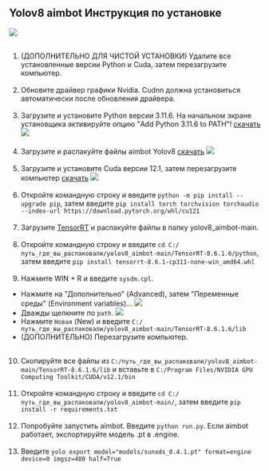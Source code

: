 ##  Yolov8 aimbot Инструкция по установке
[![](https://img.youtube.com/vi/qxz_vm806j0/hqdefault.jpg)](https://youtu.be/qxz_vm806j0)
<br></br>
1. (ДОПОЛНИТЕЛЬНО ДЛЯ ЧИСТОЙ УСТАНОВКИ) Удалите все установленные версии Python и Cuda, затем перезагрузите компьютер.
<br></br>
2. Обновите драйвер графики Nvidia. Cudnn должна установиться автоматически после обновления драйвера.
<br></br>
3. Загрузите и установите Python версии 3.11.6. На начальном экране установщика активируйте опцию "Add Python 3.11.6 to PATH"! [скачать](https://www.python.org/downloads/)
![](https://github.com/SunOner/yolov8_aimbot/blob/main/media/python.png)
<br></br>
4. Загрузите и распакуйте файлы aimbot Yolov8 [скачать](https://github.com/SunOner/yolov8_aimbot)
![](https://github.com/SunOner/yolov8_aimbot/blob/main/media/aimbot.png)
<br></br>
5. Загрузите и установите Cuda версии 12.1, затем перезагрузите компьютер [скачать](https://developer.nvidia.com/cuda-12-1-0-download-archive)
![](https://github.com/SunOner/yolov8_aimbot/blob/main/media/cuda.png)
<br></br>
6. Откройте командную строку и введите `python -m pip install --upgrade pip`, затем введите `pip install torch torchvision torchaudio --index-url https://download.pytorch.org/whl/cu121`
<br></br>
7. Загрузите [TensorRT](https://disk.yandex.ru/d/mgiPzH8fCL83qw) и распакуйте файлы в папку yolov8_aimbot-main.
<br></br>
8. Откройте командную строку и введите `cd C:/путь_где_вы_распаковали/yolov8_aimbot-main/TensorRT-8.6.1.6/python`, затем введите `pip install tensorrt-8.6.1-cp311-none-win_amd64.whl`
<br></br>
9. Нажмите WIN + R и введите `sysdm.cpl`.
- Нажмите на "Дополнительно" (Advanced), затем "Переменные среды" (Environment variables)...
![](https://github.com/SunOner/yolov8_aimbot/blob/main/media/environment_variables.png)
- Дважды щелкните по `path`.
![](https://github.com/SunOner/yolov8_aimbot/blob/main/media/environment_variables_path.png)
- Нажмите `Новая` (New) и введите `C:/путь_где_вы_распаковали/yolov8_aimbot-main/TensorRT-8.6.1.6/lib`
- (ДОПОЛНИТЕЛЬНО) Перезагрузите компьютер.
<br></br>
10. Скопируйте все файлы из `C:/путь_где_вы_распаковали/yolov8_aimbot-main/TensorRT-8.6.1.6/lib` и вставьте в `C:/Program Files/NVIDIA GPU Computing Toolkit/CUDA/v12.1/bin`
<br></br>
11. Откройте командную строку и введите `cd C:/путь_где_вы_распаковали/yolov8_aimbot-main/`, затем введите `pip install -r requirements.txt`
<br></br>
12. Попробуйте запустить aimbot. Введите `python run.py`. Если aimbot работает, экспортируйте модель .pt в .engine.
<br></br>
13. Введите `yolo export model="models/sunxds_0.4.1.pt" format=engine device=0 imgsz=480 half=True`
